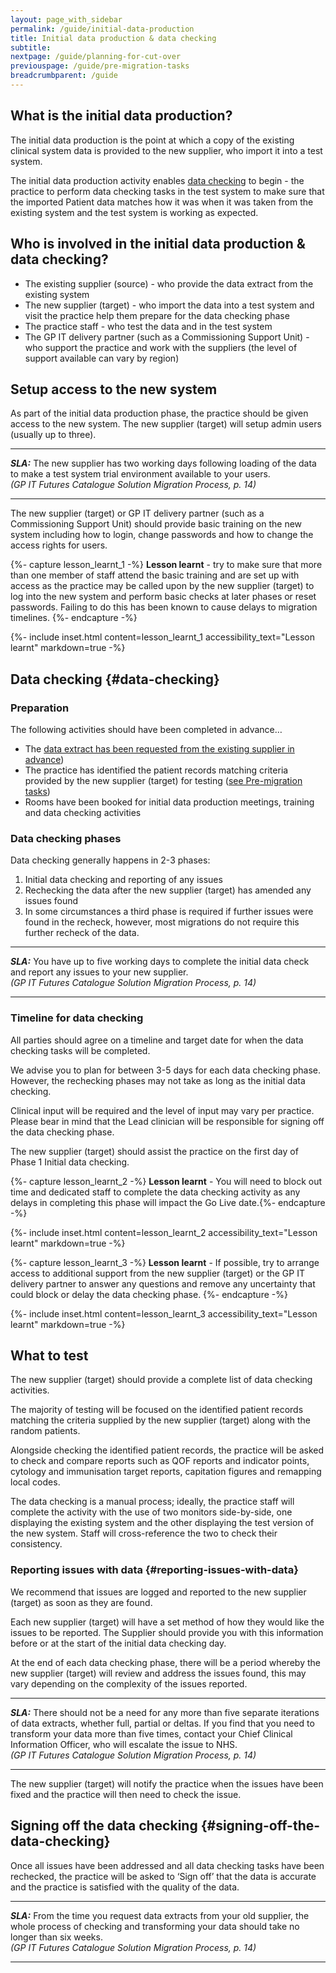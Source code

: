 ```yaml
---
layout: page_with_sidebar
permalink: /guide/initial-data-production
title: Initial data production & data checking
subtitle: 
nextpage: /guide/planning-for-cut-over
previouspage: /guide/pre-migration-tasks
breadcrumbparent: /guide
---
```


## What is the initial data production?

The initial data production is the point at which a copy of the existing clinical system data is provided to the new supplier, who import it into a test system. 

The initial data production activity enables [data checking](#data-checking) to begin - the practice to perform data checking tasks in the test system to make sure that the imported Patient data matches how it was when it was taken from the existing system and the test system is working as expected.


## Who is involved in the initial data production & data checking?

* The existing supplier (source)  - who provide the data extract from the existing system
* The new supplier (target) - who import the data into a test system and visit the practice help them prepare for the data checking phase
* The practice staff - who test the data and in the test system
* The GP IT delivery partner (such as a Commissioning Support Unit) - who support the practice and work with the suppliers (the level of support available can vary by region)



## Setup access to the new system

As part of the initial data production phase, the practice should be given access to the new system. The new supplier (target) will setup admin users (usually up to three).

* * * 
**_SLA:_** The new supplier has two working days following loading of the data to make a test system trial environment available to your users.<br><em>(GP IT Futures Catalogue Solution Migration Process, p. 14)</em></br>
* * *
<!-- [UPLIFT] added reference to the Step 9 SLA from Ancillary Document p. 14. Do we want a specific reference to the Ancillary doc within the guide? -->

The new supplier (target) or GP IT delivery partner (such as a Commissioning Support Unit) should provide basic training on the new system including how to login, change passwords and how to change the access rights for users.

{%- capture lesson_learnt_1 -%}
__Lesson learnt__ - try to make sure that more than one member of staff attend the basic training and are set up with access as the practice may be called upon by the new supplier (target) to log into the new system and perform basic checks at later phases or reset passwords. Failing to do this has been known to cause delays to migration timelines.
{%- endcapture -%}

{%- include inset.html content=lesson_learnt_1 accessibility_text="Lesson learnt" markdown=true -%}
<!-- [GAP] Why isn't this 'lesson learnt' showing up correctly? -->


## Data checking {#data-checking}
<!-- [GAP] Why isn't this heading 'Data Checking' showing up correctly? -->
### Preparation

The following activities should have been completed in advance…

* The [data extract has been requested from the existing supplier in advance](/prm-practice-migration/guide/get-started#request-data-extract))
* The practice has identified the patient records matching criteria provided by the new supplier (target) for testing ([see Pre-migration tasks](/prm-practice-migration/guide/pre-migration-tasks#data-checking-prep))
* Rooms have been booked for initial data production meetings, training and data checking activities

### Data checking phases

Data checking generally happens in 2-3 phases:

1. Initial data checking and reporting of any issues
2. Rechecking the data after the new supplier (target) has amended any issues found
3. In some circumstances a third phase is required if further issues were found in the recheck, however, most migrations do not require this further recheck of the data.

* * * 
**_SLA:_** You have up to five working days to complete the initial data check and report any issues to your new supplier.<br><em>(GP IT Futures Catalogue Solution Migration Process, p. 14)</em></br>
* * *
<!-- [UPLIFT] added reference to the Step 9 SLA from Ancillary Document p. 14 -->

### Timeline for data checking

All parties should agree on a timeline and target date for when the data checking tasks will be completed.

We advise you to plan for between 3-5 days for each data checking phase. However, the rechecking phases may not take as long as the initial data checking.

Clinical input will be required and the level of input may vary per practice. Please bear in mind that the Lead clinician will be responsible for signing off the data checking phase.

The new supplier (target) should assist the practice on the first day of Phase 1 Initial data checking. 

{%- capture lesson_learnt_2 -%}
__Lesson learnt__ - You will need to block out time and dedicated staff to complete the data checking activity as any delays in completing this phase will impact the Go Live date.{%- endcapture -%}

{%- include inset.html content=lesson_learnt_2 accessibility_text="Lesson learnt" markdown=true -%}

{%- capture lesson_learnt_3 -%}
__Lesson learnt__ - If possible, try to arrange access to additional support from the new supplier (target) or the GP IT delivery partner to answer any questions and remove any uncertainty that could block or delay the data checking phase.
{%- endcapture -%}

{%- include inset.html content=lesson_learnt_3 accessibility_text="Lesson learnt" markdown=true -%}


## What to test

The new supplier (target) should provide a complete list of data checking activities.

The majority of testing will be focused on the identified patient records matching the criteria supplied by the new supplier (target) along with the random patients.

Alongside checking the identified patient records, the practice will be asked to check and compare reports such as QOF reports and indicator points, cytology and immunisation target reports, capitation figures and remapping local codes.

The data checking is a manual process; ideally, the practice staff will complete the activity with the use of two monitors side-by-side, one displaying the existing system and the other displaying the test version of the new system. Staff will cross-reference the two to check their consistency.


### Reporting issues with data {#reporting-issues-with-data}

We recommend that issues are logged and reported to the new supplier (target) as soon as they are found.

Each new supplier (target) will have a set method of how they would like the issues to be reported. The Supplier should provide you with this information before or at the start of the initial data checking day.

At the end of each data checking phase, there will be a period whereby the new supplier (target) will review and address the issues found, this may vary depending on the complexity of the issues reported.

* * * 
**_SLA:_** There should not be a need for any more than five separate iterations of data extracts, whether full, partial or deltas. If you find that you need to transform your data more than five times, contact your Chief Clinical Information Officer, who will escalate the issue to NHS.<br><em>(GP IT Futures Catalogue Solution Migration Process, p. 14)</em></br>
* * *
<!-- [UPLIFT] added reference to the Supplier SLA in terms of responding to queries from a Migration Management Agent -->
<!-- [GAP] the Ancillary Document tells practices to escalate to a 'Migration Management Agent' but we don't yet know how practices are expected to contact this 'Agent'. Placeholder text instructs practices to contact their CCIO, who will escalate on their behalf-->

The new supplier (target) will notify the practice when the issues have been fixed and the practice will then need to check the issue.


## Signing off the data checking {#signing-off-the-data-checking}

Once all issues have been addressed and all data checking tasks have been rechecked, the practice will be asked to ‘Sign off’ that the data is accurate and the practice is satisfied with the quality of the data.

* * * 
**_SLA:_** From the time you request data extracts from your old supplier, the whole process of checking and transforming your data should take no longer than six weeks.<br><em>(GP IT Futures Catalogue Solution Migration Process, p. 14)</em></br>
* * *
<!-- [UPLIFT] added reference to last sentence within Steps 7-9 SLA, p. 14 Ancillary Document -->
